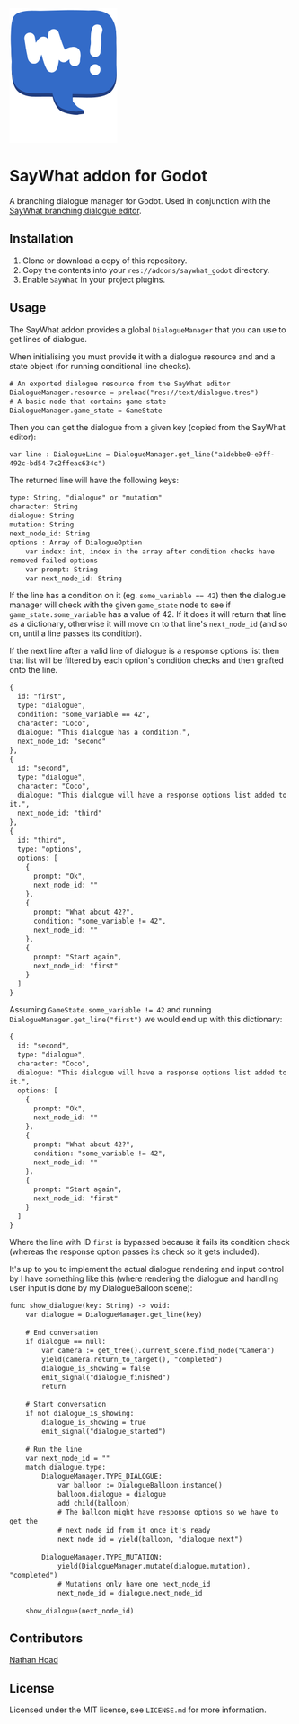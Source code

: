 ![SayWhat logo](assets/logo.svg)

# SayWhat addon for Godot

A branching dialogue manager for Godot. Used in conjunction with the [SayWhat branching dialogue editor](https://nathanhoad.itch.io/saywhat).

## Installation

1. Clone or download a copy of this repository.
2. Copy the contents into your `res://addons/saywhat_godot` directory.
3. Enable `SayWhat` in your project plugins.

## Usage

The SayWhat addon provides a global `DialogueManager` that you can use to get lines of dialogue.

When initialising you must provide it with a dialogue resource and and a state object (for running conditional line checks).

```gdscript
# An exported dialogue resource from the SayWhat editor
DialogueManager.resource = preload("res://text/dialogue.tres")
# A basic node that contains game state
DialogueManager.game_state = GameState
```

Then you can get the dialogue from a given key (copied from the SayWhat editor):

```gdscript
var line : DialogueLine = DialogueManager.get_line("a1debbe0-e9ff-492c-bd54-7c2ffeac634c")
```

The returned line will have the following keys:

```
type: String, "dialogue" or "mutation"
character: String
dialogue: String
mutation: String
next_node_id: String
options : Array of DialogueOption
	var index: int, index in the array after condition checks have removed failed options
	var prompt: String
	var next_node_id: String
```

If the line has a condition on it (eg. `some_variable == 42`) then the dialogue manager will check with the given `game_state` node to see
if `game_state.some_variable` has a value of 42. If it does it will return that line as a dictionary, otherwise it will move on to that line's
`next_node_id` (and so on, until a line passes its condition).

If the next line after a valid line of dialogue is a response options list then that list will be filtered by each option's condition checks
and then grafted onto the line.

```
{
  id: "first",
  type: "dialogue",
  condition: "some_variable == 42",
  character: "Coco",
  dialogue: "This dialogue has a condition.",
  next_node_id: "second"
},
{
  id: "second",
  type: "dialogue",
  character: "Coco",
  dialogue: "This dialogue will have a response options list added to it.",
  next_node_id: "third"
},
{
  id: "third",
  type: "options",
  options: [
    {
      prompt: "Ok",
      next_node_id: ""
    },
    {
      prompt: "What about 42?",
      condition: "some_variable != 42",
      next_node_id: ""
    },
    {
      prompt: "Start again",
      next_node_id: "first"
    }
  ]
}
```

Assuming `GameState.some_variable != 42` and running `DialogueManager.get_line("first")` we would end up with this dictionary:

```
{
  id: "second",
  type: "dialogue",
  character: "Coco",
  dialogue: "This dialogue will have a response options list added to it.",
  options: [
    {
      prompt: "Ok",
      next_node_id: ""
    },
    {
      prompt: "What about 42?",
      condition: "some_variable != 42",
      next_node_id: ""
    },
    {
      prompt: "Start again",
      next_node_id: "first"
    }
  ]
}
```

Where the line with ID `first` is bypassed because it fails its condition check (whereas the response option passes its check so it gets included).

It's up to you to implement the actual dialogue rendering and input control by I have something like this (where rendering the dialogue and handling user input is done by my DialogueBalloon scene):

```gdscript
func show_dialogue(key: String) -> void:
	var dialogue = DialogueManager.get_line(key)

	# End conversation
	if dialogue == null:
		var camera := get_tree().current_scene.find_node("Camera")
		yield(camera.return_to_target(), "completed")
		dialogue_is_showing = false
		emit_signal("dialogue_finished")
		return

	# Start conversation
	if not dialogue_is_showing:
		dialogue_is_showing = true
		emit_signal("dialogue_started")

	# Run the line
	var next_node_id = ""
	match dialogue.type:
		DialogueManager.TYPE_DIALOGUE:
			var balloon := DialogueBalloon.instance()
			balloon.dialogue = dialogue
			add_child(balloon)
			# The balloon might have response options so we have to get the
			# next node id from it once it's ready
			next_node_id = yield(balloon, "dialogue_next")

		DialogueManager.TYPE_MUTATION:
			yield(DialogueManager.mutate(dialogue.mutation), "completed")
			# Mutations only have one next_node_id
			next_node_id = dialogue.next_node_id

	show_dialogue(next_node_id)
```

## Contributors

[Nathan Hoad](https://nathanhoad.net)

## License

Licensed under the MIT license, see `LICENSE.md` for more information.
